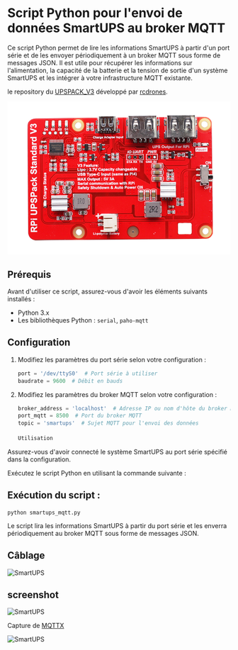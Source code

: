 # Script Python pour l'envoi de données SmartUPS au broker MQTT

Ce script Python permet de lire les informations SmartUPS à partir d'un port série et de les envoyer périodiquement à un broker MQTT sous forme de messages JSON. Il est utile pour récupérer les informations sur l'alimentation, la capacité de la batterie et la tension de sortie d'un système SmartUPS et les intégrer à votre infrastructure MQTT existante.

le repository du  [UPSPACK_V3](https://github.com/rcdrones/UPSPACK_V3) développé par [rcdrones](https://github.com/rcdrones).

![SmartUPS](images/board.jpg)

## Prérequis

Avant d'utiliser ce script, assurez-vous d'avoir les éléments suivants installés :

- Python 3.x
- Les bibliothèques Python : `serial`, `paho-mqtt`

## Configuration

1. Modifiez les paramètres du port série selon votre configuration :

   ```python
   port = '/dev/ttyS0'  # Port série à utiliser
   baudrate = 9600  # Débit en bauds

2. Modifiez les paramètres du broker MQTT selon votre configuration :

    ```python
    broker_address = 'localhost'  # Adresse IP ou nom d'hôte du broker MQTT
    port_mqtt = 8500  # Port du broker MQTT
    topic = 'smartups'  # Sujet MQTT pour l'envoi des données

    Utilisation

Assurez-vous d'avoir connecté le système SmartUPS au port série spécifié dans la configuration.

Exécutez le script Python en utilisant la commande suivante :



## Exécution du script :
    python smartups_mqtt.py

Le script lira les informations SmartUPS à partir du port série et les enverra périodiquement au broker MQTT sous forme de messages JSON.

## Câblage

![SmartUPS](images/all.jpg)

## screenshot

![SmartUPS](images/Capture_1.jpg)

Capture de [MQTTX](https://mqttx.app/)

![SmartUPS](images/Capture_mosquitto.jpg)
